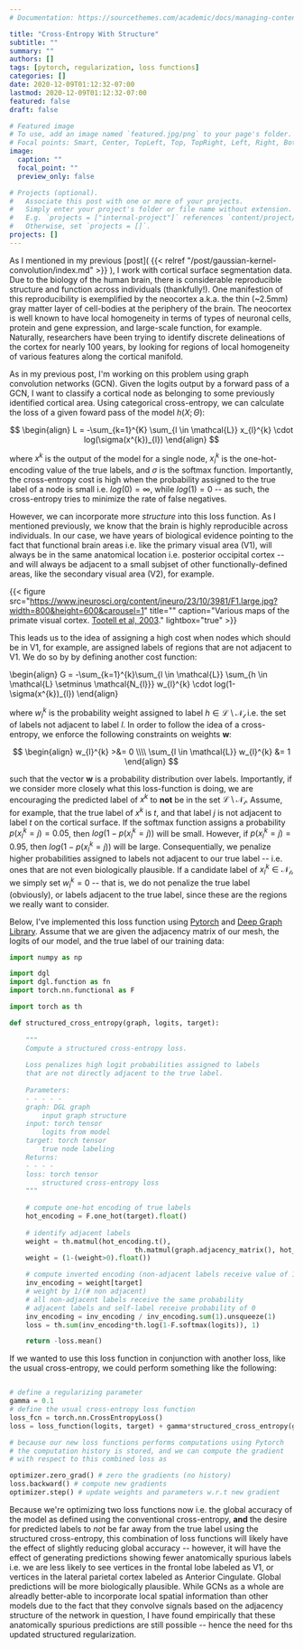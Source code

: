 ```yaml
---
# Documentation: https://sourcethemes.com/academic/docs/managing-content/

title: "Cross-Entropy With Structure"
subtitle: ""
summary: ""
authors: []
tags: [pytorch, regularization, loss functions]
categories: []
date: 2020-12-09T01:12:32-07:00
lastmod: 2020-12-09T01:12:32-07:00
featured: false
draft: false

# Featured image
# To use, add an image named `featured.jpg/png` to your page's folder.
# Focal points: Smart, Center, TopLeft, Top, TopRight, Left, Right, BottomLeft, Bottom, BottomRight.
image:
  caption: ""
  focal_point: ""
  preview_only: false

# Projects (optional).
#   Associate this post with one or more of your projects.
#   Simply enter your project's folder or file name without extension.
#   E.g. `projects = ["internal-project"]` references `content/project/deep-learning/index.md`.
#   Otherwise, set `projects = []`.
projects: []
---
```


As I mentioned in my previous [post]( {{< relref "/post/gaussian-kernel-convolution/index.md" >}} ), I work with cortical surface segmentation data.  Due to the biology of the human brain, there is considerable reproducible structure and function across individuals (thankfully!).  One manifestion of this reproducibility is exemplified by the neocortex a.k.a. the thin (~2.5mm) gray matter layer of cell-bodies at the periphery of the brain.  The neocortex is well known to have local homogeneity in terms of types of neuronal cells, protein and gene expression, and large-scale function, for example.  Naturally, researchers have been trying to identify discrete delineations of the cortex for nearly 100 years, by looking for regions of local homogeneity of various features along the cortical manifold.

As in my previous post, I'm working on this problem using graph convolution networks (GCN).  Given the logits output by a forward pass of a GCN, I want to classify a cortical node as belonging to some previously identified cortical area.  Using categorical cross-entropy, we can calculate the loss of a given foward pass of the model $h(X; \Theta)$:

$$
\begin{align}
L = -\sum_{k=1}^{K} \sum_{l \in \mathcal{L}} x_{l}^{k} \cdot log(\sigma(x^{k})_{l})
\end{align}
$$

where $x^{k}$ is the output of the model for a single node, $x_{l}^{k}$ is the one-hot-encoding value of the true labels, and $\sigma$ is the softmax function.  Importantly, the cross-entropy cost is high when the probability assigned to the true label of a node is small i.e. $log(0) = \infty$, while $log(1) = 0$ -- as such, the cross-entropy tries to minimize the rate of false negatives.

However, we can incorporate more *structure* into this loss function.  As I mentioned previously, we know that the brain is highly reproducible across individuals.  In our case, we have years of biological evidence pointing to the fact that functional brain areas i.e. like the primary visual area (V1), will always be in the same anatomical location i.e. posterior occipital cortex -- and will always be adjacent to a small subjset of other functionally-defined areas, like the secondary visual area (V2), for example.

{{< figure src="https://www.jneurosci.org/content/jneuro/23/10/3981/F1.large.jpg?width=800&height=600&carousel=1" title="" caption="Various maps of the primate visual cortex.  [Tootell et al, 2003](https://www.jneurosci.org/content/23/10/3981)." lightbox="true" >}}

This leads us to the idea of assigning a high cost when nodes which should be in V1, for example, are assigned labels of regions that are not adjacent to V1.  We do so by by defining another cost function:

\begin{align}
G = -\sum_{k=1}^{k}\sum_{l \in \mathcal{L}} \sum_{h \in \mathcal{L} \setminus \mathcal{N_{l}}} w_{l}^{k} \cdot log(1-\sigma(x^{k})_{l})
\end{align}

where $w_{l}^{k}$ is the probability weight assigned to label $h \in \mathcal{L}\setminus \mathcal{N_{l}}$ i.e. the set of labels not adjacent to label $l$.  In order to follow the idea of a cross-entropy, we enforce the following constraints on weights $\mathbf{w}$:

$$
\begin{align}
w_{l}^{k} >&= 0 \\\\
\sum_{l \in \mathcal{L}} w_{l}^{k} &= 1
\end{align}
$$

such that the vector $\mathbf{w}$ is a probability distribution over labels.  Importantly, if we  consider more closely what this loss-function is doing, we are encouraging the predicted label of $x^{k}$ to **not** be in the set $\mathcal{L} \setminus \mathcal{N_{l}}$.  Assume, for example, that the true label of $x^{k}$ is $t$, and that label $j$ is not adjacent to label $t$ on the cortical surface.  If the softmax function assigns a probability $p(x^{k}_{l} = j) = 0.05$, then $log(1-p(x^{k}_{l} = j))$ will be small.  However, if $p(x^{k}_{l} = j) = 0.95$, then $log(1-p(x^{k}_{l} = j))$ will be large.  Consequentially, we penalize higher probabilities assigned to labels not adjacent to our true label -- i.e. ones that are not even biologically plausible.  If a candidate label of $x^{k}_{l} \in \mathcal{N_{t}}$, we simply set $w_{l}^{k} = 0$ -- that is, we do not penalize the true label (obviously), or labels adjacent to the true label, since these are the regions we really want to consider.

Below, I've implemented this loss function using [Pytorch](https://pytorch.org/) and [Deep Graph Library](https://www.dgl.ai/).  Assume that we are given the adjacency matrix of our mesh, the logits of our model, and the true label of our training data:

```python
import numpy as np

import dgl
import dgl.function as fn
import torch.nn.functional as F

import torch as th

def structured_cross_entropy(graph, logits, target):
    
    """
    Compute a structured cross-entropy loss.
    
    Loss penalizes high logit probabilities assigned to labels
    that are not directly adjacent to the true label.
    
    Parameters:
    - - - - -
    graph: DGL graph
        input graph structure
    input: torch tensor
        logits from model
    target: torch tensor
        true node labeling
    Returns:
    - - - -
    loss: torch tensor
        structured cross-entropy loss
    """
    
    # compute one-hot encoding of true labels
    hot_encoding = F.one_hot(target).float()
    
    # identify adjacent labels
    weight = th.matmul(hot_encoding.t(), 
                               th.matmul(graph.adjacency_matrix(), hot_encoding))
    weight = (1-(weight>0).float())

    # compute inverted encoding (non-adjacent labels receive value of 1)
    inv_encoding = weight[target]
    # weight by 1/(# non adjacent)
    # all non-adjacent labels receive the same probability
    # adjacent labels and self-label receive probability of 0
    inv_encoding = inv_encoding / inv_encoding.sum(1).unsqueeze(1)
    loss = th.sum(inv_encoding*th.log(1-F.softmax(logits)), 1)

    return -loss.mean()
```

If we wanted to use this loss function in conjunction with another loss, like the usual cross-entropy, we could perform something like the following:

```python

# define a regularizing parameter
gamma = 0.1
# define the usual cross-entropy loss function
loss_fcn = torch.nn.CrossEntropyLoss()
loss = loss_function(logits, target) + gamma*structured_cross_entropy(graph, logits, target)

# because our new loss functions performs computations using Pytorch
# the computation history is stored, and we can compute the gradient 
# with respect to this combined loss as

optimizer.zero_grad() # zero the gradients (no history)
loss.backward() # compute new gradients
optimizer.step() # update weights and parameters w.r.t new gradient

```

Because we're optimizing two loss functions now i.e. the global accuracy of the model as defined using the conventional cross-entropy, **and** the desire for predicted labels to *not* be far away from the true label using the structured cross-entropy, this combination of loss functions will likely have the effect of slightly reducing global accuracy -- however, it will have the effect of generating predictions showing fewer anatomically spurious labels i.e. we are less likely to see vertices in the frontal lobe labeled as V1, or vertices in the lateral parietal cortex labeled as Anterior Cingulate.  Global predictions will be more biologically plausible.  While GCNs as a whole are alreadly better-able to incorporate local spatial information than other models due to the fact that they convolve signals based on the adjacency structure of the network in question, I have found empirically that these anatomically spurious predictions are still possible -- hence the need for ths updated structured regularization.
